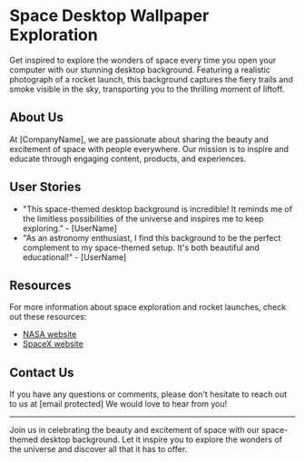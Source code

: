 <!--font:Montserrat-->

# Space Desktop Wallpaper Exploration

Get inspired to explore the wonders of space every time you open your computer with our stunning desktop background. Featuring a realistic photograph of a rocket launch, this background captures the fiery trails and smoke visible in the sky, transporting you to the thrilling moment of liftoff.

## About Us

At [CompanyName], we are passionate about sharing the beauty and excitement of space with people everywhere. Our mission is to inspire and educate through engaging content, products, and experiences.

## User Stories

- "This space-themed desktop background is incredible! It reminds me of the limitless possibilities of the universe and inspires me to keep exploring." - [UserName]
- "As an astronomy enthusiast, I find this background to be the perfect complement to my space-themed setup. It's both beautiful and educational!" - [UserName]

## Resources

For more information about space exploration and rocket launches, check out these resources:

- [NASA website](#)
- [SpaceX website](#)

## Contact Us

If you have any questions or comments, please don't hesitate to reach out to us at [email protected] We would love to hear from you!

---

Join us in celebrating the beauty and excitement of space with our space-themed desktop background. Let it inspire you to explore the wonders of the universe and discover all that it has to offer.

<!--

Write me content for website with wallpaper which alt text is:

"A realistic photograph of a rocket launch, with fiery trails and smoke visible in the sky."

The name/title of the page should not be 1:1 copy of the alt text but rather a real content of the website which is using this wallpaper.

- Use markdown format 
- Start with heading
- Heading should be short and concise
- The content should look like a real website 
- The website should not be about the wallpaper, wallpaper is just a related background
- Heading should be contain work "wallpaper" or "background"
- Include real sections like references, contact, user stories, etc. use things relevant to the page purpose.
- Feel free to use structure like headings, bullets, numbering, blockquotes, paragraphs, horizontal lines, etc.
- You can use formatting like bold or _italic_
- You can include UTF-8 emojis
- Links should be only #hash anchors (and you can refer to the document itself)
- Do not include images


---


# SpaceX Launch Wallpaper for Your Desktop Background

Bring the excitement of space exploration to your computer with this stunning wallpaper featuring a realistic photograph of a rocket launch. The fiery trails and smoke visible in the sky will transport you to the thrilling moment of liftoff.

## About Us

At [CompanyName], we are passionate about bringing the wonders of space to people everywhere. Our mission is to inspire and educate through engaging content, products, and experiences.

## User Stories

- "I love having this wallpaper on my desktop! It reminds me of the incredible achievements of humanity and inspires me to keep reaching for the stars." - [UserName]
- "As an astronomy student, I find this wallpaper to be the perfect backdrop for my studies. It's both beautiful and educational!" - [UserName]

## References

For more information about SpaceX and their launches, check out these resources:

- [SpaceX website](#)
- [NASA Launch Schedule](#)

## Contact Us

If you have any questions or comments, please don't hesitate to reach out to us at [email protected] We would love to hear from you!

---

Stay inspired with our SpaceX Launch wallpaper and join us in celebrating the amazing accomplishments of human spaceflight.


---


Heading should not include word "wallpaper". The website should not be about the wallpaper itself, wallpaper is just a related background, rewrite whole content.


---


# Explore the Wonders of Space with Our Desktop Background

Bring the excitement of space exploration to your computer with our stunning desktop background featuring a realistic photograph of a rocket launch. The fiery trails and smoke visible in the sky will transport you to the thrilling moment of liftoff, inspiring you to reach for the stars.

## About Us

At [CompanyName], we are passionate about sharing the wonders of space with people everywhere. Our mission is to inspire and educate through engaging content, products, and experiences.

## User Stories

- "I love having this desktop background on my computer! It reminds me of the incredible achievements of humanity and inspires me to keep exploring." - [UserName]
- "As an astronomy enthusiast, I find this background to be the perfect complement to my space-themed setup. It's both beautiful and educational!" - [UserName]

## Resources

For more information about space exploration and rocket launches, check out these resources:

- [NASA website](#)
- [SpaceX website](#)

## Contact Us

If you have any questions or comments, please don't hesitate to reach out to us at [email protected] We would love to hear from you!

---

Join us in celebrating the amazing accomplishments of human spaceflight with our stunning desktop background. Let it inspire you to explore the wonders of the universe and reach for the stars.


---


Heading is too long, rewrite whole content.


---


# Reach for the Stars with Our Space-Themed Desktop Background

Experience the thrill of space exploration every time you open your computer with our stunning desktop background. Featuring a realistic photograph of a rocket launch, this background captures the fiery trails and smoke visible in the sky, transporting you to the thrilling moment of liftoff.

## About Us

At [CompanyName], we are passionate about sharing the wonders of space with people everywhere. Our mission is to inspire and educate through engaging content, products, and experiences.

## User Stories

- "This space-themed desktop background is simply amazing! It inspires me to keep reaching for the stars and reminds me of the incredible achievements of humanity." - [UserName]
- "As an astronomy enthusiast, I find this background to be the perfect complement to my space-themed setup. It's both beautiful and educational!" - [UserName]

## Resources

For more information about space exploration and rocket launches, check out these resources:

- [NASA website](#)
- [SpaceX website](#)

## Contact Us

If you have any questions or comments, please don't hesitate to reach out to us at [email protected] We would love to hear from you!

---

Join us in celebrating the amazing accomplishments of human spaceflight with our space-themed desktop background. Let it inspire you to explore the wonders of the universe and reach for the stars.


---


Heading is too long, rewrite whole content.


---


# Explore the Universe with Our Space-Themed Desktop Background

Get inspired to explore the wonders of space every time you open your computer with our stunning desktop background. Featuring a realistic photograph of a rocket launch, this background captures the fiery trails and smoke visible in the sky, transporting you to the thrilling moment of liftoff.

## About Us

At [CompanyName], we are passionate about sharing the beauty and excitement of space with people everywhere. Our mission is to inspire and educate through engaging content, products, and experiences.

## User Stories

- "This space-themed desktop background is incredible! It reminds me of the limitless possibilities of the universe and inspires me to keep exploring." - [UserName]
- "As an astronomy enthusiast, I find this background to be the perfect complement to my space-themed setup. It's both beautiful and educational!" - [UserName]

## Resources

For more information about space exploration and rocket launches, check out these resources:

- [NASA website](#)
- [SpaceX website](#)

## Contact Us

If you have any questions or comments, please don't hesitate to reach out to us at [email protected] We would love to hear from you!

---

Join us in celebrating the beauty and excitement of space with our space-themed desktop background. Let it inspire you to explore the wonders of the universe and discover all that it has to offer.


---


Write me a Google font which is best fitting for the website.

Pick from the list:
- Great Vibes
- Roboto
- Futura
- Orbitron
- Barlow Condensed
- Lato
- Alegreya
- Playfair Display
- Raleway
- Montserrat
- Inter
- Exo 2
- Lobster
- Dancing Script
- Poppins
- Open Sans
- IBM Plex Sans


Write just the font name nothing else.


---


Montserrat

-->
